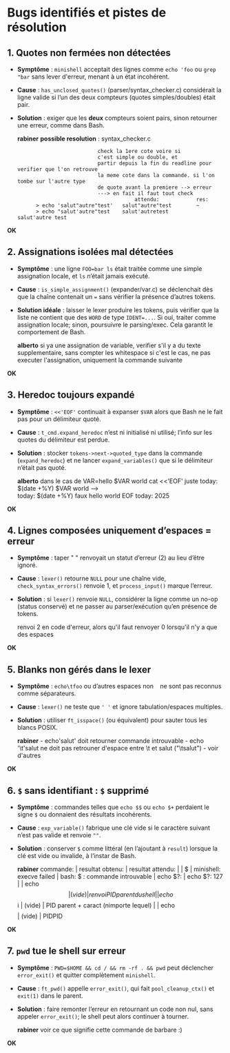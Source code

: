 # Bugs identifiés et pistes de résolution



## 1. Quotes non fermées non détectées
- **Symptôme** : `minishell` acceptait des lignes comme `echo 'foo` ou `grep "bar` sans lever d'erreur, menant à un état incohérent.
- **Cause** : `has_unclosed_quotes()` (parser/syntax_checker.c) considérait la ligne valide si l’un des deux compteurs (quotes simples/doubles) était pair.
- **Solution** : exiger que les **deux** compteurs soient pairs, sinon retourner une erreur, comme dans Bash.

	**rabiner**
	**possible resolution** :	syntax_checker.c
	
								check la 1ere cote voire si 
								c'est simple ou double, et 
								partir depuis la fin du readline pour verifier que l'on retrouve
								la meme cote dans la commande. si l'on tombe sur l'autre type
								de quote avant la premiere --> erreur
								---> en fait il faut tout check
											attendu:			res:
			> echo 'salut"autre"test'	salut"autre"test		~
			> echo "salut'autre"test	salut'autretest			salut'autre test

**OK**



## 2. Assignations isolées mal détectées
- **Symptôme** : une ligne `FOO=bar ls` était traitée comme une simple assignation locale, et `ls` n’était jamais exécuté.
- **Cause** : `is_simple_assignment()` (expander/var.c) se déclenchait dès que la chaîne contenait un `=` sans vérifier la présence d’autres tokens.
- **Solution idéale** : laisser le lexer produire les tokens, puis vérifier que la liste ne contient que des `WORD` de type `IDENT=...`. Si oui, traiter comme assignation locale; sinon, poursuivre le parsing/exec. Cela garantit le comportement de Bash.

	**alberto**
	si ya une assignation de variable, verifier s'il y a du texte
	supplementaire, sans compter les whitespace
	si c'est le cas, ne pas executer l'assignation, uniquement 
	la commande suivante

**OK**


## 3. Heredoc toujours expandé
- **Symptôme** : `<<'EOF'` continuait à expanser `$VAR` alors que Bash ne le fait pas pour un délimiteur quoté.
- **Cause** : `t_cmd.expand_heredoc` n’est ni initialisé ni utilisé; l’info sur les quotes du délimiteur est perdue.
- **Solution** : stocker `tokens->next->quoted_type` dans la commande (`expand_heredoc`) et ne lancer `expand_variables()` que si le délimiteur n’était pas quoté.

	**alberto**
		dans le cas de 	VAR=hello						$VAR world
						cat <<'EOF'				juste	today: $(date  +%Y)
						$VAR world				-->		
						today: $(date +%Y)		faux	hello world
						EOF								today: 2025


**OK**



## 4. Lignes composées uniquement d’espaces = erreur
- **Symptôme** : taper "   " renvoyait un statut d’erreur (2) au lieu d’être ignoré.
- **Cause** : `lexer()` retourne `NULL` pour une chaîne vide, `check_syntax_errors()` renvoie 1, et `process_input()` marque l’erreur.
- **Solution** : si `lexer()` renvoie `NULL`, considérer la ligne comme un no-op (status conservé) et ne passer au parser/exécution qu’en présence de tokens.

	renvoi 2 en code d'erreur, alors qu'il faut renvoyer 0
	lorsqu'il n'y a que des espaces


**OK**




## 5. Blanks non gérés dans le lexer
- **Symptôme** : `echo\tfoo` ou d’autres espaces non ` ` ne sont pas reconnus comme séparateurs.
- **Cause** : `lexer()` ne teste que `' '` et ignore tabulation/espaces multiples.
- **Solution** : utiliser `ft_isspace()` (ou équivalent) pour sauter tous les blancs POSIX.

	**rabiner** 
		- echo'salut' doit retourner commande introuvable
		- echo '\t'salut ne doit pas retrouner d'espace entre
			\t et salut ("\tsalut")
		- voir d'autres

**OK**



## 6. `$` sans identifiant : `$` supprimé
- **Symptôme** : commandes telles que `echo $$` ou `echo $+` perdaient le signe `$` ou donnaient des résultats incohérents.
- **Cause** : `exp_variable()` fabrique une clé vide si le caractère suivant n’est pas valide et renvoie `""`.
- **Solution** : conserver `$` comme littéral (en l’ajoutant à `result`) lorsque la clé est vide ou invalide, à l’instar de Bash.

	**rabiner**
		commande: |	resultat obtenu:			|	resultat attendu:
				  |								|
		$		  |	minishell: execve failed	|	bash: $ : commande introuvable
				  |	echo $?: 					|	echo $?: 127
				  |								|
		echo $$	  |	(vide)						|	renvoi PID parent du shell
				  |								|
		echo $$i  |	(vide)						|	PID parent + caract (nimporte lequel)
				  |								|
		echo $$$$ |	(vide)						|	PIDPID


**OK**





## 7. `pwd` tue le shell sur erreur
- **Symptôme** : `PWD=$HOME && cd / && rm -rf . && pwd` peut déclencher `error_exit()` et quitter complètement `minishell`.
- **Cause** : `ft_pwd()` appelle `error_exit()`, qui fait `pool_cleanup_ctx()` et `exit(1)` dans le parent.
- **Solution** : faire remonter l’erreur en retournant un code non nul, sans appeler `error_exit()`; le shell peut alors continuer à tourner.


	**rabiner**
		voir ce que signifie cette commande de barbare :)

**OK**